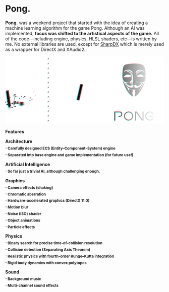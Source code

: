 # Pong.

**Pong.** was a weekend project that started with the idea of creating a machine learning algorithm for the game Pong. Although an AI was implemented, **focus was shifted to the artistical aspects of the game.** All of the code—including engine, physics, HLSL shaders, etc—is written by me. No external libraries are used, except for [SharpDX](http://sharpdx.org/) which is merely used as a wrapper for DirectX and XAudio2.

![Pong.](images/Pong-888x376.png "Pong.")

<strong>Features</strong>  

<strong>Architecture<strong>  
. <sub>Carefully designed ECS (Entity–Component–System) engine</sub>  
. <sub>Separated into base engine and game implementation (for future use!)</sub>

<strong>Artificial Intelligence</strong>  
. <sub>So far just a trivial AI, although challenging enough.</sub>

<strong>Graphics</strong>  
. <sub>Camera effects (shaking)</sub>  
. <sub>Chromatic aberration</sub>  
. <sub>Hardware-accelerated graphics (DirectX 11.0)</sub>  
. <sub>Motion blur</sub>  
. <sub>Noise (ISO) shader</sub>  
. <sub>Object animations</sub>  
. <sub>Particle effects</sub>

<strong>Physics</strong>  
. <sub>Binary search for precise time-of-collision resolution</sub>  
. <sub>Collision detection (Separating Axis Theorem)</sub>  
. <sub>Realistic physics with fourth-order Runge–Kutta integration</sub>  
. <sub>Rigid body dynamics with convex polytopes</sub>

<strong>Sound</strong>  
. <sub>Background music</sub>  
. <sub>Multi-channel sound effects</sub>
